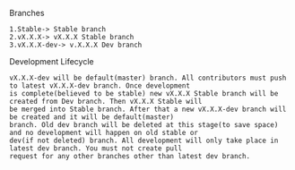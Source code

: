 Branches

    1.Stable-> Stable branch
    2.vX.X.X-> vX.X.X Stable branch
    3.vX.X.X-dev-> v.X.X.X Dev branch

Development Lifecycle

    vX.X.X-dev will be default(master) branch. All contributors must push to latest vX.X.X-dev branch. Once development
    is complete(believed to be stable) new vX.X.X Stable branch will be created from Dev branch. Then vX.X.X Stable will
    be merged into Stable branch. After that a new vX.X.X-dev branch will be created and it will be default(master) 
    branch. Old dev branch will be deleted at this stage(to save space) and no development will happen on old stable or 
    dev(if not deleted) branch. All development will only take place in latest dev branch. You must not create pull 
    request for any other branches other than latest dev branch.
